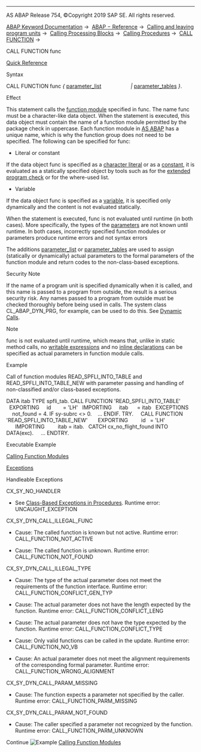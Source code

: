   

* * *

AS ABAP Release 754, ©Copyright 2019 SAP SE. All rights reserved.

[ABAP Keyword Documentation](https://help.sap.com/doc/abapdocu_754_index_htm/7.54/en-US/abenabap.htm) →  [ABAP − Reference](https://help.sap.com/doc/abapdocu_754_index_htm/7.54/en-US/abenabap_reference.htm) →  [Calling and leaving program units](https://help.sap.com/doc/abapdocu_754_index_htm/7.54/en-US/abenabap_execution.htm) →  [Calling Processing Blocks](https://help.sap.com/doc/abapdocu_754_index_htm/7.54/en-US/abencall_processing_blocks.htm) →  [Calling Procedures](https://help.sap.com/doc/abapdocu_754_index_htm/7.54/en-US/abencall_procedures.htm) →  [CALL FUNCTION](https://help.sap.com/doc/abapdocu_754_index_htm/7.54/en-US/abapcall_function.htm) → 

CALL FUNCTION func

[Quick Reference](https://help.sap.com/doc/abapdocu_754_index_htm/7.54/en-US/abapcall_function_shortref.htm)

Syntax

CALL FUNCTION func *{* [parameter\_list](https://help.sap.com/doc/abapdocu_754_index_htm/7.54/en-US/abapcall_function_parameter.htm)
                   *|* [parameter\_tables](https://help.sap.com/doc/abapdocu_754_index_htm/7.54/en-US/abapcall_function_dynamic.htm) *}*.

Effect

This statement calls the [function module](https://help.sap.com/doc/abapdocu_754_index_htm/7.54/en-US/abenfunction_module_glosry.htm "Glossary Entry") specified in func. The name func must be a character-like data object. When the statement is executed, this data object must contain the name of a function module permitted by the package check in uppercase. Each function module in [AS ABAP](https://help.sap.com/doc/abapdocu_754_index_htm/7.54/en-US/abensap_nw_abap_glosry.htm "Glossary Entry") has a unique name, which is why the function group does not need to be specified. The following can be specified for func:

-   Literal or constant
    

If the data object func is specified as a [character literal](https://help.sap.com/doc/abapdocu_754_index_htm/7.54/en-US/abentext_literal_glosry.htm "Glossary Entry") or as a [constant](https://help.sap.com/doc/abapdocu_754_index_htm/7.54/en-US/abenconstant_glosry.htm "Glossary Entry"), it is evaluated as a statically specified object by tools such as for the [extended program check](https://help.sap.com/doc/abapdocu_754_index_htm/7.54/en-US/abenextended_program_check_glosry.htm "Glossary Entry") or for the where-used list.

-   Variable
    

If the data object func is specified as a [variable](https://help.sap.com/doc/abapdocu_754_index_htm/7.54/en-US/abenvariable_glosry.htm "Glossary Entry"), it is specified only dynamically and the content is not evaluated statically.

When the statement is executed, func is not evaluated until runtime (in both cases). More specifically, the types of the [parameters](https://help.sap.com/doc/abapdocu_754_index_htm/7.54/en-US/abapcall_function_parameter.htm) are not known until runtime. In both cases, incorrectly specified function modules or parameters produce runtime errors and not syntax errors

The additions [parameter\_list](https://help.sap.com/doc/abapdocu_754_index_htm/7.54/en-US/abapcall_function_parameter.htm) or [parameter\_tables](https://help.sap.com/doc/abapdocu_754_index_htm/7.54/en-US/abapcall_function_dynamic.htm) are used to assign (statically or dynamically) actual parameters to the formal parameters of the function module and return codes to the non-class-based exceptions.

Security Note

If the name of a program unit is specified dynamically when it is called, and this name is passed to a program from outside, the result is a serious security risk. Any names passed to a program from outside must be checked thoroughly before being used in calls. The system class CL\_ABAP\_DYN\_PRG, for example, can be used to do this. See [Dynamic Calls](https://help.sap.com/doc/abapdocu_754_index_htm/7.54/en-US/abendyn_call_scrty.htm).

Note

func is not evaluated until runtime, which means that, unlike in static method calls, no [writable expressions](https://help.sap.com/doc/abapdocu_754_index_htm/7.54/en-US/abenwritable_expression_glosry.htm "Glossary Entry") and no [inline declarations](https://help.sap.com/doc/abapdocu_754_index_htm/7.54/en-US/abeninline_declaration_glosry.htm "Glossary Entry") can be specified as actual parameters in function module calls.

Example

Call of function modules READ\_SPFLI\_INTO\_TABLE and READ\_SPFLI\_INTO\_TABLE\_NEW with parameter passing and handling of non-classified and/or class-based exceptions.

DATA itab TYPE spfli\_tab.
CALL FUNCTION 'READ\_SPFLI\_INTO\_TABLE'
  EXPORTING
    id        = 'LH'
  IMPORTING
    itab      = itab
  EXCEPTIONS
    not\_found = 4.
IF sy-subrc <> 0.
   ...
ENDIF.
TRY.
    CALL FUNCTION 'READ\_SPFLI\_INTO\_TABLE\_NEW'
      EXPORTING
        id   = 'LH'
      IMPORTING
        itab = itab.
  CATCH cx\_no\_flight\_found INTO DATA(exc).
    ...
ENDTRY.

Executable Example

[Calling Function Modules](https://help.sap.com/doc/abapdocu_754_index_htm/7.54/en-US/abencall_function_abexa.htm)

[Exceptions](https://help.sap.com/doc/abapdocu_754_index_htm/7.54/en-US/abenabap_language_exceptions.htm)

Handleable Exceptions

CX\_SY\_NO\_HANDLER

-   See [Class-Based Exceptions in Procedures](https://help.sap.com/doc/abapdocu_754_index_htm/7.54/en-US/abenexceptions_procedures.htm).
    Runtime error: UNCAUGHT\_EXCEPTION
    

CX\_SY\_DYN\_CALL\_ILLEGAL\_FUNC

-   Cause: The called function is known but not active.
    Runtime error: CALL\_FUNCTION\_NOT\_ACTIVE
    
-   Cause: The called function is unknown.
    Runtime error: CALL\_FUNCTION\_NOT\_FOUND
    

CX\_SY\_DYN\_CALL\_ILLEGAL\_TYPE

-   Cause: The type of the actual parameter does not meet the requirements of the function interface.
    Runtime error: CALL\_FUNCTION\_CONFLICT\_GEN\_TYP
    
-   Cause: The actual parameter does not have the length expected by the function.
    Runtime error: CALL\_FUNCTION\_CONFLICT\_LENG
    
-   Cause: The actual parameter does not have the type expected by the function.
    Runtime error: CALL\_FUNCTION\_CONFLICT\_TYPE
    
-   Cause: Only valid functions can be called in the update.
    Runtime error: CALL\_FUNCTION\_NO\_VB
    
-   Cause: An actual parameter does not meet the alignment requirements of the corresponding formal parameter.
    Runtime error: CALL\_FUNCTION\_WRONG\_ALIGNMENT
    

CX\_SY\_DYN\_CALL\_PARAM\_MISSING

-   Cause: The function expects a parameter not specified by the caller.
    Runtime error: CALL\_FUNCTION\_PARM\_MISSING
    

CX\_SY\_DYN\_CALL\_PARAM\_NOT\_FOUND

-   Cause: The caller specified a parameter not recognized by the function.
    Runtime error: CALL\_FUNCTION\_PARM\_UNKNOWN
    

Continue
![Example](exa.gif "Example") [Calling Function Modules](https://help.sap.com/doc/abapdocu_754_index_htm/7.54/en-US/abencall_function_abexa.htm)